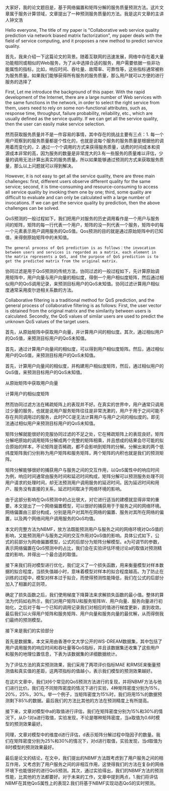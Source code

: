 大家好，我的论文题目是，基于网络偏置和矩阵分解的服务质量预测方法。这片文章属于服务计算领域，文章提出了一种预测服务质量的方法。我是这片文章的主讲人钟文浩

Hello everyone, The title of my paper is "Collaborative web service quality prediction via network biased matrix factorization", my paper deals with the field of service computing, and it proposes a new method to predict service quality.



首先，我来介绍一下这篇论文的背景。随着互联网的迅速发展，网络中存在着大量功能相同或相似的Web服务，为了从中选择合适的服务，用户需要依据一些非功能属性的指标，比如，响应时间、吞吐量、故障率、可靠性等，这些指标通常被称为服务质量。如果我们能够获得所有服务的服务质量，那么用户就可以方便的进行服务的选择了

First, Let me introduce the background of this paper. With the rapid development of the Internet, there are a large number of Web services with the same functions in the network, in order to select the right service from them, users need to rely on some non-functional attributes, such as, response time, throughput, failure probability, reliability, etc., which are usually defined as the service quality. If we can get all the service quality, then the user can easily make service selection.



然而获取服务质量并不是一件容易的事情，其中存在的挑战主要有三点：1. 每一个用户观察到的服务质量都是个性化的，也就是说每个服务的服务质量是根据他的调用着而变化的，2. 通过一个个调用的方式来获得服务质量，话费的时间成本和资源成本非常的高，因为服务的数量是非常庞大的3.有一些服务的质量难以评估，少量的调用无法计算出真实的服务质量。所以如果能够通过预测的方式来获取服务质量，那么以上问题就可以得到解决。

However, it is not easy to get all the service quality, there are three main challenges: first, different users observe different quality for the same service; second, it is time-consuming and resource-consuming to access all service quality by invoking them one by one; third, some quality are difficult to evaluate and can only be calculated with a large number of invocations. If we can get the service quality by prediction, then the above challenges can be solved.



QoS预测的一般过程如下，我们把用户对服务的历史调用看作是一个用户与服务间的矩阵，矩阵的每一行代表一个用户，矩阵的没一列代表一个服务，矩阵中的每一个元素表示用户调用服务的QoS值。Qos预测的目的就是通过原始矩阵中的已知值，来得倒原始矩阵中的未知值。

```
The general process of QoS prediction is as follows：the invocation between users and services is regarded as a matrix, each element in the matrix represents a QoS, and the purpose of QoS prediction is to get the predicted matrix from the original matrix.
```



协同过滤是用于QoS预测的传统方法，协同过滤的一般过程如下，先计算原始调用矩阵中，用户向量与用户向量的相似度，得倒一个用户相似度矩阵，然后通过相似用户的QoS调用记录，来预测目标用户的QoS未知值。协同过滤计算用户相似度通常采用皮尔逊相关系数的方法。

Collaborative filtering is a traditional method for QoS prediction, and the general process of collaborative filtering is as follows: First, the user vector is obtained from the original matrix and the similarity between users is calculated. Secondly, the QoS values of similar users are used to predict the unknown QoS values of the target users.

首先，从原始矩阵中获取用户向量，并计算用户间的相似度。其次，通过相似用户的QoS值，来预测目标用户的QoS未知值。

首先，通过计算用户向量间的相似度，可以得到用户相似度矩阵。然后，通过相似用户的QoS值，来预测目标用户的QoS未知值。





首先，计算用户向量间的相似度，并构建用户相似度矩阵，然后，通过相似用户的QoS值，来预测目标用户的QoS未知值。



从原始矩阵中获取用户向量

计算用户的相似度矩阵



然而协同过滤方法在稀疏矩阵上的表现并不好。在真实的世界中，用户通常只调用过少量的服务，也就是说用户服务矩阵往往是非常洗漱的，用户于用于之间可能不存在共同调用过的服务，此时PCC是无法计算用户与用户之间的相似度的。即无法通过相似用户来预测目标用户的QoS未知值。

矩阵分解就能很好的克服协同过滤的不足之处，它在稀疏矩阵上的表现良好。矩阵分解吧原始的调用矩阵分解成两个完整的矩阵相乘，并且想成的结果会尽可能的拟合原始的样本，不论矩阵是否稀疏，都不会影响到矩阵的分解。分解出来的两个低纬度矩阵我们分别称为用户矩阵和服务矩阵，两个矩阵的内积也就是我们的预测矩阵。

矩阵分解能够很好的捕获用户与服务之间的交互作用，以QoS属性中的响应时间为例，响应时间通常由服务时间和延迟时间构成，矩阵分解可以预测服务处理不同用户请求的处理时间，却无法预测用户调用服务的延迟时间。因为延迟时间和用户、服务没有直接的关系，延迟时间取决于网络环境的影响。

由于这部分影响在QoS预测中的占比很大，对它进行适当的建模就显得非常的重要。本文提出了一个网络偏置模型，可以很好的捕获用于于服务之间的网络环境。网络偏置由三部分构成，分别是用户对其所在网络的偏置、服务对其所在网络的偏置，以及两个网络间用户调用服务的QoS均值。

本文的完整方法为NBMF，放方法既能预测用户与服务之间的网络环境对QoS值的影响，又能预测用户与服务之间的交互作用对QoS值的影响。具体公式如下，公式的前部分为网络偏置模型，公式的后部分为矩阵分解模型。a为可调节的参数，表示网络偏置在QoS预测中的占比，我们会在实验评估环境讨论a的取值对预测精度的影响，并得出一个最合适的取值。

接下来我们将对模型进行优化，我们定义了一个损失函数，用来衡量模型对样本数据的拟合程度，当损失值越小时，意味着模型对样本的拟合程度越高。为了防止在训练的过程中，模型对样本过于拟合，而使得预测性能降低，我们在公式的后部分加入了相赢的正则项，

确定了损失函数之后，我们使用梯度下降算法来求解损失函数的最小值。整体的算法为代码如右所示，我们对用户矩阵U和服务矩阵W、用户向量、服务向量进行初始化，之后对于每一个已知的调用记录我们对相应的值进行梯度更新，直到收敛。最后我们以火得用户矩阵和服务矩阵、用户向量和服务向量的最优解，从而得倒我们最终的预测模型。

接下来是我们的实验部分

首先是数据集，本文采用由香港中文大学公开的WS-DREAM数据集，其中包括了用户调用服务的响应时间和吞吐量等QoS指标，并且该数据集还收集了这些用户和服务的地理位置信息，下表为该数据集的详细数据统计。

为了评估方法的真实预测效果，我们采用了两项评价指标MAE 和RMSE来衡量预测值和真实值的差距，这两项指标的值越小，表示我们模型的预测效果越好。

在这片文章中，我们对6个常见的QoS预测方法进行的复现，并将NBMF方法与他们进行比价。我们在不同矩阵密度的情况下进行实验，4种矩阵密度分别为15%，20%，25%，30%。举一个例子，当矩阵密度为15%时，我们将用15%的数据预测剩下85%的数据。最后我们的方法比其他的方法在预测精度上有所提高。

接下来，文章对模型中a的取值进行评估，我们在矩阵密度分别为15%和30%的情况下，从0-1对a进行取值，实验发现，不论是哪种矩阵密度，当a取值为0.6时模型的预测效果最好。

同理，文章对模型中的维度d进行评估，d表示矩阵分解过程中隐因子的数量。我们在矩阵密度分别为25%和30%的情况下，对d进行取值，实验发现，当d取值为8时模型的预测效果最好。

最后是论文的结论，在文中，我们提出的NBMF方法既考虑到了用户服务之间的相互作用，又考虑到了用户服务之间的非相互作用，这使得我们的方法在复杂的网络环境下也能很好的进行QoS预测。其次，通过实验得出，我们的NBMF方法的预测性能，比其他的方法都要好。对于未来的工作，文章中提到两点，1.我们将评估NBMF在其他QoS属性上的表现2.我们将基于NBMF实现动态QoS的实时预测。

